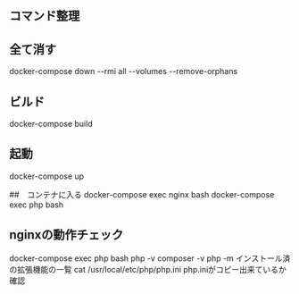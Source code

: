 ## コマンド整理

## 全て消す
docker-compose down --rmi all --volumes --remove-orphans

## ビルド
docker-compose build

## 起動
docker-compose up

##　コンテナに入る
docker-compose exec nginx bash
docker-compose exec php bash


## nginxの動作チェック
docker-compose exec php bash
php -v
composer -v
php -m インストール済の拡張機能の一覧
cat /usr/local/etc/php/php.ini php.iniがコピー出来ているか確認
